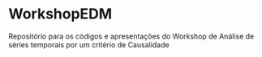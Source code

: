 # WorkshopEDM
Repositório para os códigos e apresentações do Workshop de Análise de séries temporais por um critério de Causalidade
